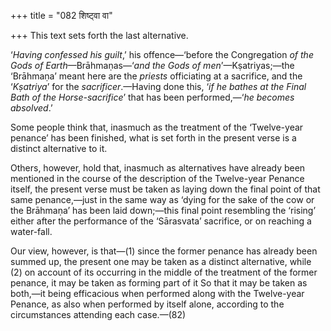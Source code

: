 +++
title = "082 शिष्ट्वा वा"

+++
This text sets forth the last alternative.

‘*Having confessed his guilt*,’ his offence—‘before the Congregation *of
the Gods of Earth*—Brāhmaṇas—‘*and the Gods of men*’—Kṣatriyas;—the
‘Brāhmaṇa’ meant here are the *priests* officiating at a sacrifice, and
the ‘*Kṣatriya*’ for the *sacrificer*.—Having done this, ‘*if he bathes
at the Final Bath of the Horse-sacrifice*’ that has been performed,—‘*he
becomes absolved*.’

Some people think that, inasmuch as the treatment of the ‘Twelve-year
penance’ has been finished, what is set forth in the present verse is a
distinct alternative to it.

Others, however, hold that, inasmuch as alternatives have already been
mentioned in the course of the description of the Twelve-year Penance
itself, the present verse must be taken as laying down the final point
of that same penance,—just in the same way as ‘dying for the sake of the
cow or the Brāhmaṇa’ has been laid down;—this final point resembling the
‘rising’ either after the performance of the ‘Sārasvata’ sacrifice, or
on reaching a water-fall.

Our view, however, is that—(1) since the former penance has already been
summed up, the present one may be taken as a distinct alternative, while
(2) on account of its occurring in the middle of the treatment of the
former penance, it may be taken as forming part of it So that it may be
taken as both,—it being efficacious when performed along with the
Twelve-year Penance, as also when performed by itself alone, according
to the circumstances attending each case.—(82)


